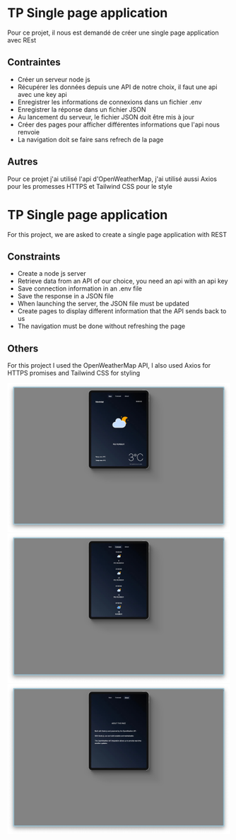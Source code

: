 # TP Single page application

Pour ce projet, il nous est demandé de créer une single page application avec REst

## Contraintes

-   Créer un serveur node js
-   Récupérer les données depuis une API de notre choix, il faut une api avec une key api
-   Enregistrer les informations de connexions dans un fichier .env
-   Enregistrer la réponse dans un fichier JSON
-   Au lancement du serveur, le fichier JSON doit être mis à jour
-   Créer des pages pour afficher différentes informations que l'api nous renvoie
-   La navigation doit se faire sans refrech de la page

## Autres

Pour ce projet j'ai utilisé l'api d'OpenWeatherMap, j'ai utilisé aussi Axios pour les promesses HTTPS et Tailwind CSS pour le style

# TP Single page application

For this project, we are asked to create a single page application with REST

## Constraints

-   Create a node js server
-   Retrieve data from an API of our choice, you need an api with an api key
-   Save connection information in an .env file
-   Save the response in a JSON file
-   When launching the server, the JSON file must be updated
-   Create pages to display different information that the API sends back to us
-   The navigation must be done without refreshing the page

## Others

For this project I used the OpenWeatherMap API, I also used Axios for HTTPS promises and Tailwind CSS for styling

![Page now](./screenshot/now.jpg)
![Page forecast](./screenshot/forecast.jpg)
![Page about](./screenshot/about.jpg)
